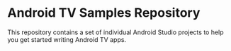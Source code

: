 Android TV Samples Repository
=============================

This repository contains a set of individual Android Studio projects to help you get
started writing Android TV apps.
